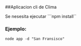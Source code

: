 ##Aplicacion cli de Clima


Se nesesita ejecutar  ```npm install``

### Ejemplo:

```
node app -d "San Fransisco"
```